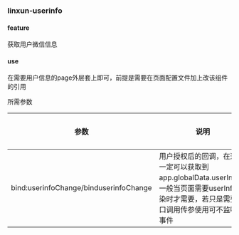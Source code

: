 ### linxun-userinfo 

#### feature

获取用户微信信息

#### use

在需要用户信息的page外层套上<code><linxun-userinfo></linxun-userinfo></code>即可，前提是需要在页面配置文件加上改该组件的引用

所需参数

| 参数 | 说明 | 类型 | 默认值 |
| ------ | ------ | ------ | ------ |
| bind:userinfoChange/binduserinfoChange | 用户授权后的回调，在这里一定可以获取到app.globalData.userInfo，一般当页面需要userInfo渲染时才需要，若只是需要接口调用传参使用可不监听此事件 | Function | - |